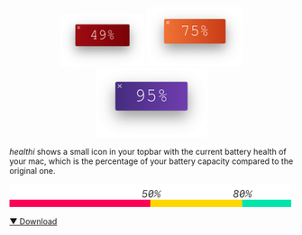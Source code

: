 
<p align="center">
  <img width="150" src="https://github.com/pablopunk/art/raw/master/healthi/bad.png" alt="">
  <img width="170" src="https://github.com/pablopunk/art/raw/master/healthi/medium.png" alt="">
  <img width="200" src="https://github.com/pablopunk/art/raw/master/healthi/good.png" alt="">
</p>

_healthi_ shows a small icon in your topbar with the current battery health of your mac, which is the percentage of your battery capacity compared to the original one.

![health](https://github.com/pablopunk/art/raw/master/healthi/health.png)

[▼ Download](https://github.com/pablopunk/healthi/releases/latest)

